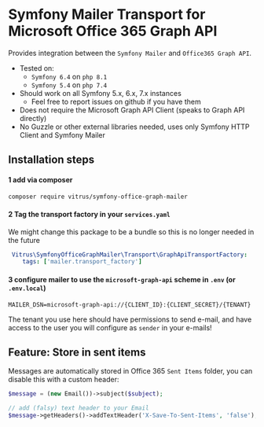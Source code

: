 # Symfony Mailer Transport for Microsoft Office 365 Graph API

Provides integration between the `Symfony Mailer` and `Office365 Graph API`.

- Tested on:
  - `Symfony 6.4` on `php 8.1`
  - `Symfony 5.4` on `php 7.4`
- Should work on all Symfony 5.x, 6.x, 7.x instances
  - Feel free to report issues on github if you have them
- Does not require the Microsoft Graph API Client (speaks to Graph API directly)
- No Guzzle or other external libraries needed, uses only Symfony HTTP Client and Symfony Mailer

## Installation steps

#### 1 add via composer
```bash
composer require vitrus/symfony-office-graph-mailer
```

#### 2 Tag the transport factory in your `services.yaml`
We might change this package to be a bundle so this is no longer needed in the future
```yaml
 Vitrus\SymfonyOfficeGraphMailer\Transport\GraphApiTransportFactory:
    tags: ['mailer.transport_factory']
```

#### 3 configure mailer to use the `microsoft-graph-api` scheme in `.env` (or `.env.local`)
```dotenv
MAILER_DSN=microsoft-graph-api://{CLIENT_ID}:{CLIENT_SECRET}/{TENANT}
```
The tenant you use here should have permissions to send e-mail, and have access 
to the user you will configure as `sender` in your e-mails!


## Feature: Store in sent items
Messages are automatically stored in Office 365 `Sent Items` folder, you can disable this with a custom header:

```php
$message = (new Email())->subject($subject);

// add (falsy) text header to your Email
$message->getHeaders()->addTextHeader('X-Save-To-Sent-Items', 'false');
```

